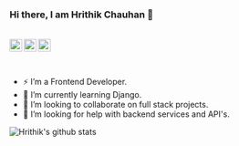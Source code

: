 ### Hi there, I am Hrithik Chauhan 👋
<br>
<a href="https://twitter.com/dhruvshah281">
  <img align="left" alt="Dhruv Desai | Twitter" width="22px" src="https://cdn.jsdelivr.net/npm/simple-icons@v3/icons/twitter.svg" />
</a>
<a href="https://www.linkedin.com/in/dhruv-desai-4b8840168/">
  <img align="left" alt="Dhruv's LinkdeIN" width="22px" src="https://cdn.jsdelivr.net/npm/simple-icons@v3/icons/linkedin.svg" />
</a>
<a href="https://www.hackerrank.com/dhruvshah28">
  <img align="left" alt="Dhruv's Hackerrank" width="22px" src="https://cdn.jsdelivr.net/npm/simple-icons@3.1.0/icons/hackerrank.svg" />
</a>

<br/>
<br>
<br>
  
- ⚡ I’m a Frontend Developer.
- 🌱 I’m currently learning Django.
- 👯 I’m looking to collaborate on full stack projects.
- 🤔 I’m looking for help with backend services and API's.


![Hrithik's github stats](https://github-readme-stats.vercel.app/api?username=Hrithik5&show_icons=true&hide_border=true)


<!--
**Hrithik5/Hrithik5** is a ✨ _special_ ✨ repository because its `README.md` (this file) appears on your GitHub profile.

Here are some ideas to get you started:

- 🔭 I’m currently working on ...
- 🌱 I’m currently learning ...
- 👯 I’m looking to collaborate on ...
- 🤔 I’m looking for help with ...
- 💬 Ask me about ...
- 📫 How to reach me: ...
- 😄 Pronouns: ...
- ⚡ Fun fact: ...
-->
